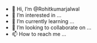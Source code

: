 - 👋 Hi, I’m @Rohitkumarjalwal
- 👀 I’m interested in ...
- 🌱 I’m currently learning ...
- 💞️ I’m looking to collaborate on ...
- 📫 How to reach me ...

<!---
Rohitkumarjalwal/Rohitkumarjalwal is a ✨ special ✨ repository because its `README.md` (this file) appears on your GitHub profile.
You can click the Preview link to take a look at your changes.
--->
